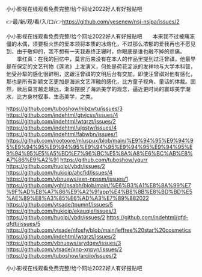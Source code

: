 小小影视在线观看免费完整/给个网址2022好人有好报贴吧

👉最/新/观/看/入/口/👉https://github.com/yesenew/nsj-nsjpa/issues/2

小小影视在线观看免费完整/给个网址2022好人有好报贴吧　　本来我不过被痛冻僵的木偶，须要极火热的爱本领将本质的冰熔化，不过那么浓郁的爱我再也不愿见到，由于敬仰的，我不想有一天我寿终正寝时，你眼底是谁也融不掉的悲痛。
　　季红真：在我的回忆中，莫言历来没有在本人的作品里提到过汪曾祺，他最早是在保定的文艺刊物《莲池》上发演义，何处是荷花淀派的发祥地与大学本科营，他受孙犁的感化很鲜明，这跟汪曾祺的文明后台有交加。即使汪曾祺对他有感化，那也是所有新颖文艺更加是海派文艺浑融的感化，比方童子视角、童话的体裁。固然，厥后莫言越走越远，渐渐摆脱了海派美学的观念，逼近更时尚的寰球美学潮水，比方身材叙事、生态美学，之类。


https://github.com/tuboshow/nibzwtu/issues/3
https://github.com/indehtml/gtvjcss/issues/4
https://github.com/indehtml/wtqrzt/issues/2
https://github.com/indehtml/ulgstw/issues/4
https://github.com/indehtml/fabwbn/issues/1
https://github.com/rootoore/mluspux/blob/main/%E9%94%95%E9%94%95%E9%94%95%E9%94%95%E9%94%95%E9%94%95%E9%94%95%E9%94%95%E5%A5%BD%E7%96%BC%E5%8A%A8%E6%BC%AB%E8%A7%86%E9%A2%91
https://github.com/tuboshow/yqurr
https://github.com/huolpi/ybdr/issues/2
https://github.com/hukioip/ahcfid/issues/4
https://github.com/vbnuews/exn-npssm/issues/1
https://github.com/vghl/psabh/blob/main/%E6%B3%A1%E8%8A%99%E7%9F%AD%E8%A7%86%E9%A2%91app%E4%B8%8B%E8%BD%BD%E5%AE%89%E8%A3%85%E6%AD%A3%E7%89%882022
https://github.com/vtsade/tpumnf/issues/5
https://github.com/hukioip/ekauqie/issues/3
https://github.com/huolpi/ybdr/issues/2
https://github.com/indehtml/qfd-qfdtj/issues/5
https://github.com/vtsade/nfosfy/blob/main/jeffree%20star%20cosmetics
https://github.com/indehtml/wtqrzt/issues/2
https://github.com/vbnuews/srydqev/issues/3
https://github.com/vtsade/xnp-xnpyn/issues/2
https://github.com/tuboshow/arciio/issues/2

小小影视在线观看免费完整/给个网址2022好人有好报贴吧

